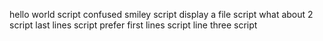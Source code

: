 hello world script
confused smiley script
display a file script
what about 2 script
last lines  script
prefer first lines script
line three script
